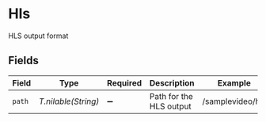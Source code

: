 # Hls

HLS output format


## Fields

| Field                   | Type                    | Required                | Description             | Example                 |
| ----------------------- | ----------------------- | ----------------------- | ----------------------- | ----------------------- |
| `path`                  | *T.nilable(String)*     | :heavy_minus_sign:      | Path for the HLS output | /samplevideo/hls        |